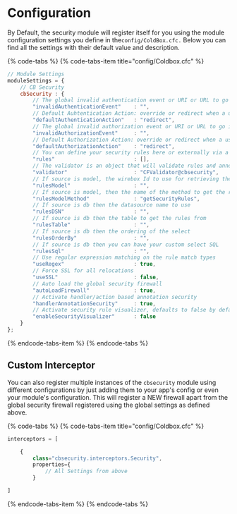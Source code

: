 # Configuration

By Default, the security module will register itself for you using the module configuration settings you define in the`config/ColdBox.cfc.`  Below you can find all the settings with their default value and description.

{% code-tabs %}
{% code-tabs-item title="config/Coldbox.cfc" %}
```javascript
// Module Settings
moduleSettings = {
	// CB Security
	cbSecurity : {
		// The global invalid authentication event or URI or URL to go if an invalid authentication occurs
		"invalidAuthenticationEvent"	: "",
		// Default Auhtentication Action: override or redirect when a user has not logged in
		"defaultAuthenticationAction"	: "redirect",
		// The global invalid authorization event or URI or URL to go if an invalid authorization occurs
		"invalidAuthorizationEvent"		: "",
		// Default Authorization Action: override or redirect when a user does not have enough permissions to access something
		"defaultAuthorizationAction"	: "redirect",
		// You can define your security rules here or externally via a source
		"rules"							: [],
		// The validator is an object that will validate rules and annotations and provide feedback on either authentication or authorization issues.
		"validator"						: "CFValidator@cbsecurity",
		// If source is model, the wirebox Id to use for retrieving the rules
		"rulesModel"					: "",
		// If source is model, then the name of the method to get the rules, we default to `getSecurityRules`
		"rulesModelMethod"				: "getSecurityRules",
		// If source is db then the datasource name to use
		"rulesDSN"						: "",
		// If source is db then the table to get the rules from
		"rulesTable"					: "",
		// If source is db then the ordering of the select
		"rulesOrderBy"					: "",
		// If source is db then you can have your custom select SQL
		"rulesSql" 						: "",
		// Use regular expression matching on the rule match types
		"useRegex" 						: true,
		// Force SSL for all relocations
		"useSSL"						: false,
		// Auto load the global security firewall
		"autoLoadFirewall"				: true,
		// Activate handler/action based annotation security
		"handlerAnnotationSecurity"		: true,
		// Activate security rule visualizer, defaults to false by default
		"enableSecurityVisualizer"		: false
	}
};
```
{% endcode-tabs-item %}
{% endcode-tabs %}

## Custom Interceptor

You can also register multiple instances of the `cbsecurity` module using different configurations by just adding them to your app's config or even your module's configuration.  This will register a NEW firewall apart from the global security firewall registered using the global settings as defined above.

{% code-tabs %}
{% code-tabs-item title="config/Coldbox.cfc" %}
```javascript
interceptors = [

    {
        class="cbsecurity.interceptors.Security",
        properties={
            // All Settings from above
        }

]
```
{% endcode-tabs-item %}
{% endcode-tabs %}





